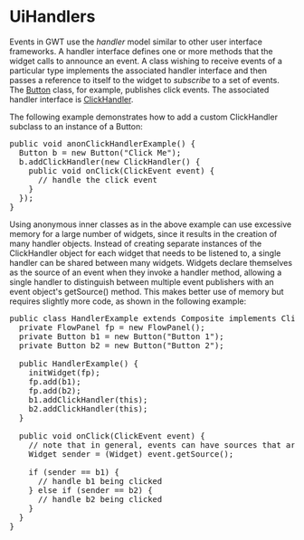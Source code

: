UiHandlers
===

Events in GWT use the _handler_ model similar to other user interface frameworks. A handler interface defines one or more methods that the widget calls to announce an
event. A class wishing to receive events of a particular type implements the associated handler interface and then passes a reference to itself to the widget to _subscribe_
to a set of events. The [Button](/javadoc/latest/com/google/gwt/user/client/ui/Button.html) class, for example,
publishes click events. The associated handler interface is [ClickHandler](/javadoc/latest/com/google/gwt/event/dom/client/ClickHandler.html).

The following example demonstrates how to add a custom ClickHandler subclass to an instance of a Button:

<pre class="prettyprint">
public void anonClickHandlerExample() {
  Button b = new Button(&quot;Click Me&quot;);
  b.addClickHandler(new ClickHandler() {
    public void onClick(ClickEvent event) {
      // handle the click event
    }
  });
}
</pre>

Using anonymous inner classes as in the above example can use excessive memory for a large number of widgets, since it results in the creation of many handler objects. Instead
of creating separate instances of the ClickHandler object for each widget that needs to be listened to, a single handler can be shared between many widgets. Widgets declare
themselves as the source of an event when they invoke a handler method, allowing a single handler to distinguish between multiple event publishers with an event object's
getSource() method. This makes better use of memory but requires slightly more code, as shown in the following example:

<pre class="prettyprint">
public class HandlerExample extends Composite implements ClickHandler {
  private FlowPanel fp = new FlowPanel();
  private Button b1 = new Button(&quot;Button 1&quot;);
  private Button b2 = new Button(&quot;Button 2&quot;);

  public HandlerExample() {
    initWidget(fp);
    fp.add(b1);
    fp.add(b2);
    b1.addClickHandler(this);
    b2.addClickHandler(this);
  }

  public void onClick(ClickEvent event) {
    // note that in general, events can have sources that are not Widgets.
    Widget sender = (Widget) event.getSource();

    if (sender == b1) {
      // handle b1 being clicked
    } else if (sender == b2) {
      // handle b2 being clicked
    }
  }
}
</pre>
